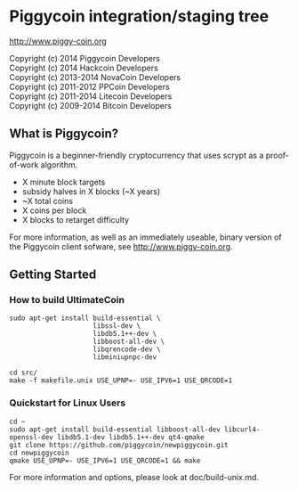 Piggycoin integration/staging tree
================================

http://www.piggy-coin.org

Copyright (c) 2014 Piggycoin Developers  
Copyright (c) 2014 Hackcoin Developers  
Copyright (c) 2013-2014 NovaCoin Developers  
Copyright (c) 2011-2012 PPCoin Developers  
Copyright (c) 2011-2014 Litecoin Developers  
Copyright (c) 2009-2014 Bitcoin Developers  

What is Piggycoin?
----------------

Piggycoin is a beginner-friendly cryptocurrency that uses scrypt as a proof-of-work algorithm.
 - X minute block targets
 - subsidy halves in X blocks (~X years)
 - ~X total coins
 - X coins per block
 - X blocks to retarget difficulty

For more information, as well as an immediately useable, binary version of
the Piggycoin client sofware, see http://www.piggy-coin.org.

Getting Started
----------------
### How to build UltimateCoin

    sudo apt-get install build-essential \
                         libssl-dev \
                         libdb5.1++-dev \
                         libboost-all-dev \
                         libqrencode-dev \
                         libminiupnpc-dev

    cd src/
    make -f makefile.unix USE_UPNP=- USE_IPV6=1 USE_QRCODE=1

### Quickstart for Linux Users

    cd ~
    sudo apt-get install build-essential libboost-all-dev libcurl4-openssl-dev libdb5.1-dev libdb5.1++-dev qt4-qmake
    git clone https://github.com/piggycoin/newpiggycoin.git
    cd newpiggycoin
    qmake USE_UPNP=- USE_IPV6=1 USE_QRCODE=1 && make
    
For more information and options, please look at doc/build-unix.md.
